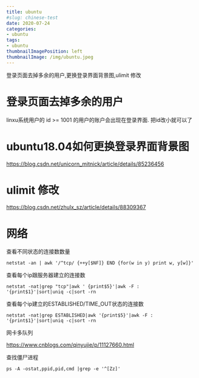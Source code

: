```yaml
---
title: ubuntu
#slug: chinese-test
date: 2020-07-24
categories:
- ubuntu
tags:
- ubuntu
thumbnailImagePosition: left
thumbnailImage: /img/ubuntu.jpeg
---
```

登录页面去掉多余的用户,更换登录界面背景图,ulimit 修改
<!--more-->

# 登录页面去掉多余的用户

linxu系统用户的 id >= 1001 的用户的账户会出现在登录界面.
把id改小就可以了

# ubuntu18.04如何更换登录界面背景图
https://blog.csdn.net/unicorn_mitnick/article/details/85236456

# ulimit 修改
https://blog.csdn.net/zhulx_sz/article/details/88309367

# 网络

查看不同状态的连接数数量

`netstat -an | awk '/^tcp/ {++y[$NF]} END {for(w in y) print w, y[w]}'`

查看每个ip跟服务器建立的连接数

`netstat -nat|grep "tcp"|awk ' {print$5}'|awk -F : '{print$1}'|sort|uniq -c|sort -rn`

查看每个ip建立的ESTABLISHED/TIME_OUT状态的连接数

`netstat -nat|grep ESTABLISHED|awk '{print$5}'|awk -F : '{print$1}'|sort|uniq -c|sort -rn`

网卡多队列

https://www.cnblogs.com/qinyujie/p/11127660.html

查找僵尸进程

`ps -A -ostat,ppid,pid,cmd |grep -e '^[Zz]'`